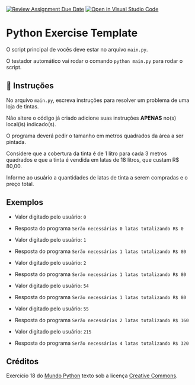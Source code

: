 [![Review Assignment Due Date](https://classroom.github.com/assets/deadline-readme-button-24ddc0f5d75046c5622901739e7c5dd533143b0c8e959d652212380cedb1ea36.svg)](https://classroom.github.com/a/HUlJiDw_)
[![Open in Visual Studio Code](https://classroom.github.com/assets/open-in-vscode-718a45dd9cf7e7f842a935f5ebbe5719a5e09af4491e668f4dbf3b35d5cca122.svg)](https://classroom.github.com/online_ide?assignment_repo_id=10912056&assignment_repo_type=AssignmentRepo)
# Python Exercise Template

O script principal de vocês deve estar no arquivo `main.py`.

O testador automático vai rodar o comando `python main.py` para rodar o script.

## 📝 Instruções

No arquivo `main.py`, escreva instruções para resolver um problema de uma loja de tintas.

Não altere o código já criado adicione suas instruções **APENAS** no(s) local(is) indicado(s).

O programa deverá pedir o tamanho em metros quadrados da área a ser pintada.

Considere que a cobertura da tinta é de 1 litro para cada 3 metros quadrados e que a tinta é vendida em latas de 18 litros, que custam R$ 80,00.

Informe ao usuário a quantidades de latas de tinta a serem compradas e o preço total.

## Exemplos

- Valor digitado pelo usuário: `0`
- Resposta do programa `Serão necessárias 0 latas totalizando R$ 0`

- Valor digitado pelo usuário: `1`
- Resposta do programa `Serão necessárias 1 latas totalizando R$ 80`

- Valor digitado pelo usuário: `2`
- Resposta do programa `Serão necessárias 1 latas totalizando R$ 80`

- Valor digitado pelo usuário: `54`
- Resposta do programa `Serão necessárias 1 latas totalizando R$ 80`

- Valor digitado pelo usuário: `55`
- Resposta do programa `Serão necessárias 2 latas totalizando R$ 160`

- Valor digitado pelo usuário: `215`
- Resposta do programa `Serão necessárias 4 latas totalizando R$ 320`

## Créditos

Exercício 18 do [Mundo Python](https://wiki.python.org.br/EstruturaSequencial) texto sob a licença [Creative Commons](https://creativecommons.org/licenses/by/2.5/br/).
